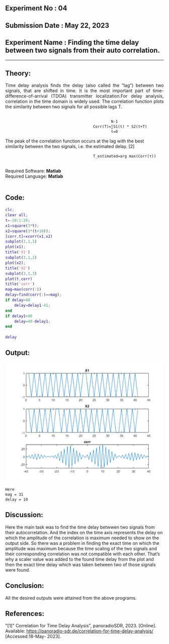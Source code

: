 ## Experiment No : 04

## Submission Date : May 22, 2023

## Experiment Name : Finding the time delay between two signals from their auto correlation.
---

## Theory:

<p style="text-align: justify">
Time delay analysis finds the delay (also called the “lag”) between two signals, that are shifted in time. It is the most important part of time-difference-of-arrival (TDOA) transmitter localization.For delay analysis, correlation in the time domain is widely used. The correlation function plots the similarity between two signals for all possible lags T.
  
```

                                               N-1
                                       Corr(T)=∑S1(t) * S2(t+T)
                                               t=0

```
  
The peak of the correlation function occurs at the lag with the best similarity between the two signals, i.e. the estimated delay. [2]

```
                                       T_estimated=arg max(Corr(τ))
```
</p>
<br>
   Required Software:  <b> Matlab</b>
<br>
Required Language: <b>  Matlab </b>
<br>
<br>


## Code:

```matlab
clc;
clear all;
t=-20:1:20;
x1=square(3*t);
x2=square(3*(t+10));
[corr,t]=xcorr(x1,x2)
subplot(3,1,1)
plot(x1);
title('X1')
subplot(3,1,2)
plot(x2);
title('X2')
subplot(3,1,3)
plot(t,corr)
title('corr')
mag=max(corr(:))
delay=find(corr(:)==mag);
if delay>40
    delay=delay1-41;
end
if delay1<40
    delay=40-delay1;
end

delay


```

## Output:

![Output](images/delay.png)

```
Here
mag = 31
delay = 10

```

## Discussion:

<p style="text-align: justify">

Here the main task was to find the time delay betwwen two signals from their autocorrelation. And the index on the time axis represents the delay on which the amplitude of the correlation is maximum needed to show on the output side. So there was a problem in finding the exact time on which the amplitude was maximum because the time scaling of the two signals and their corresponding correlation was not compatible with each other. That’s why a scaler value was added to the found time delay from the plot and then the exact time delay which was taken between two of those signals were found.
</p>

## Conclusion:

<p style="text-align: justify">

All the desired outputs were attained from the above programs.

</p>

## References:

"[1]" Correlation for Time Delay Analysis", panoradioSDR, 2023. [Online]. Available: https://panoradio-sdr.de/correlation-for-time-delay-analysis/ [Accessed:18-May- 2023].

